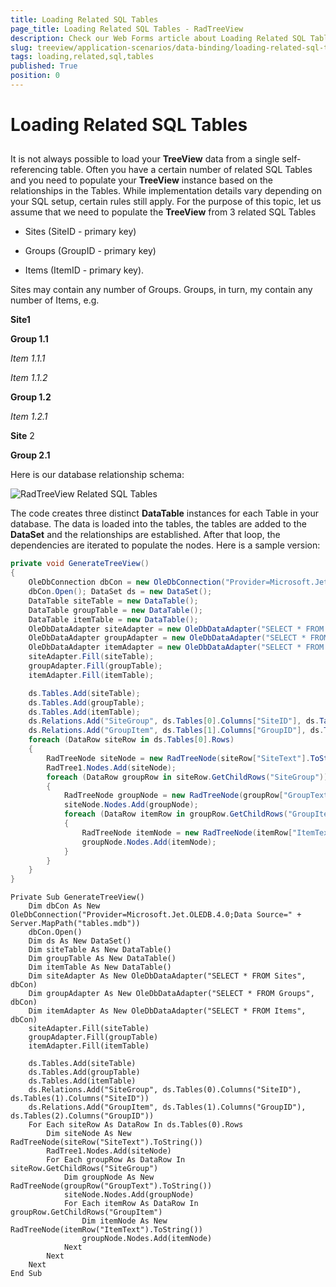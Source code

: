 ```yaml
---
title: Loading Related SQL Tables
page_title: Loading Related SQL Tables - RadTreeView
description: Check our Web Forms article about Loading Related SQL Tables.
slug: treeview/application-scenarios/data-binding/loading-related-sql-tables
tags: loading,related,sql,tables
published: True
position: 0
---
```


# Loading Related SQL Tables



## 

It is not always possible to load your **TreeView** data from a single self-referencing table. Often you have a certain number of related SQL Tables and you need to populate your **TreeView** instance based on the relationships in the Tables. While implementation details vary depending on your SQL setup, certain rules still apply. For the purpose of this topic, let us assume that we need to populate the **TreeView** from 3 related SQL Tables

* Sites (SiteID - primary key)

* Groups (GroupID - primary key)

* Items (ItemID - primary key).

Sites may contain any number of Groups. Groups, in turn, my contain any number of Items, e.g.

**Site1**

**Group 1.1**

*Item 1.1.1*

*Item 1.1.2*

**Group 1.2**

*Item 1.2.1*

**Site** 2

**Group 2.1**



Here is our database relationship schema:


![RadTreeView Related SQL Tables](images/treeview_loadingrelatedsqltables.png)


The code creates three distinct **DataTable** instances for each Table in your database. The data is loaded into the tables, the tables are added to the **DataSet** and the relationships are established. After that loop, the dependencies are iterated to populate the nodes. Here is a sample version:



````C#
private void GenerateTreeView()
{
    OleDbConnection dbCon = new OleDbConnection("Provider=Microsoft.Jet.OLEDB.4.0;Data Source=" + Server.MapPath("tables.mdb"));
    dbCon.Open(); DataSet ds = new DataSet();
    DataTable siteTable = new DataTable();
    DataTable groupTable = new DataTable();
    DataTable itemTable = new DataTable();
    OleDbDataAdapter siteAdapter = new OleDbDataAdapter("SELECT * FROM Sites", dbCon);
    OleDbDataAdapter groupAdapter = new OleDbDataAdapter("SELECT * FROM Groups", dbCon);
    OleDbDataAdapter itemAdapter = new OleDbDataAdapter("SELECT * FROM Items", dbCon);
    siteAdapter.Fill(siteTable);
    groupAdapter.Fill(groupTable);
    itemAdapter.Fill(itemTable);

    ds.Tables.Add(siteTable);
    ds.Tables.Add(groupTable);
    ds.Tables.Add(itemTable);
    ds.Relations.Add("SiteGroup", ds.Tables[0].Columns["SiteID"], ds.Tables[1].Columns["SiteID"]);
    ds.Relations.Add("GroupItem", ds.Tables[1].Columns["GroupID"], ds.Tables[2].Columns["GroupID"]);
    foreach (DataRow siteRow in ds.Tables[0].Rows)
    {
        RadTreeNode siteNode = new RadTreeNode(siteRow["SiteText"].ToString());
        RadTree1.Nodes.Add(siteNode);
        foreach (DataRow groupRow in siteRow.GetChildRows("SiteGroup"))
        {
            RadTreeNode groupNode = new RadTreeNode(groupRow["GroupText"].ToString());
            siteNode.Nodes.Add(groupNode);
            foreach (DataRow itemRow in groupRow.GetChildRows("GroupItem"))
            {
                RadTreeNode itemNode = new RadTreeNode(itemRow["ItemText"].ToString());
                groupNode.Nodes.Add(itemNode);
            }
        }
    }
}
````
````VB.NET
Private Sub GenerateTreeView()
    Dim dbCon As New OleDbConnection("Provider=Microsoft.Jet.OLEDB.4.0;Data Source=" + Server.MapPath("tables.mdb"))
    dbCon.Open()
    Dim ds As New DataSet()
    Dim siteTable As New DataTable()
    Dim groupTable As New DataTable()
    Dim itemTable As New DataTable()
    Dim siteAdapter As New OleDbDataAdapter("SELECT * FROM Sites", dbCon)
    Dim groupAdapter As New OleDbDataAdapter("SELECT * FROM Groups", dbCon)
    Dim itemAdapter As New OleDbDataAdapter("SELECT * FROM Items", dbCon)
    siteAdapter.Fill(siteTable)
    groupAdapter.Fill(groupTable)
    itemAdapter.Fill(itemTable)

    ds.Tables.Add(siteTable)
    ds.Tables.Add(groupTable)
    ds.Tables.Add(itemTable)
    ds.Relations.Add("SiteGroup", ds.Tables(0).Columns("SiteID"), ds.Tables(1).Columns("SiteID"))
    ds.Relations.Add("GroupItem", ds.Tables(1).Columns("GroupID"), ds.Tables(2).Columns("GroupID"))
    For Each siteRow As DataRow In ds.Tables(0).Rows
        Dim siteNode As New RadTreeNode(siteRow("SiteText").ToString())
        RadTree1.Nodes.Add(siteNode)
        For Each groupRow As DataRow In siteRow.GetChildRows("SiteGroup")
            Dim groupNode As New RadTreeNode(groupRow("GroupText").ToString())
            siteNode.Nodes.Add(groupNode)
            For Each itemRow As DataRow In groupRow.GetChildRows("GroupItem")
                Dim itemNode As New RadTreeNode(itemRow("ItemText").ToString())
                groupNode.Nodes.Add(itemNode)
            Next
        Next
    Next
End Sub
````

